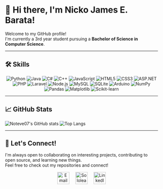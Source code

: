 # 👋 Hi there, I'm Nicko James E. Barata!

Welcome to my GitHub profile!  
I'm currently a 3rd year student pursuing a **Bachelor of Science in Computer Science**.

---

## 🛠️ Skills

<div align="center">
  <!-- programming languages -->
  <img src="https://img.shields.io/badge/Python-3776AB?style=for-the-badge&logo=python&logoColor=white" alt="Python" />
  <img src="https://img.shields.io/badge/Java-ED8B00?style=for-the-badge&logo=java&logoColor=white" alt="Java" />
  <img src="https://img.shields.io/badge/C%23-239120?style=for-the-badge&logo=c-sharp&logoColor=white" alt="C#" />
  <img src="https://img.shields.io/badge/C++-00599C?style=for-the-badge&logo=c%2B%2B&logoColor=white" alt="C++" />
  <img src="https://img.shields.io/badge/JavaScript-F7DF1E?style=for-the-badge&logo=javascript&logoColor=black" alt="JavaScript" />

  <!-- web / frameworks -->
  <img src="https://img.shields.io/badge/HTML5-E34F26?style=for-the-badge&logo=html5&logoColor=white" alt="HTML5" />
  <img src="https://img.shields.io/badge/CSS3-1572B6?style=for-the-badge&logo=css3&logoColor=white" alt="CSS3" />
  <img src="https://img.shields.io/badge/ASP.NET-512BD4?style=for-the-badge&logo=dot-net&logoColor=white" alt="ASP.NET" />
  <img src="https://img.shields.io/badge/PHP-777BB4?style=for-the-badge&logo=php&logoColor=white" alt="PHP" />
  <img src="https://img.shields.io/badge/Laravel-FF2D20?style=for-the-badge&logo=laravel&logoColor=white" alt="Laravel" />
  <img src="https://img.shields.io/badge/Node.js-339933?style=for-the-badge&logo=node.js&logoColor=white" alt="Node.js" />

  <!-- databases -->
  <img src="https://img.shields.io/badge/MySQL-4479A1?style=for-the-badge&logo=mysql&logoColor=white" alt="MySQL" />
  <img src="https://img.shields.io/badge/SQLite-003B57?style=for-the-badge&logo=sqlite&logoColor=white" alt="SQLite" />

  <!-- hardware -->
  <img src="https://img.shields.io/badge/Arduino-00979D?style=for-the-badge&logo=arduino&logoColor=white" alt="Arduino" />

  <!-- machine learning / data science -->
  <img src="https://img.shields.io/badge/NumPy-013243?style=for-the-badge&logo=numpy&logoColor=white" alt="NumPy" />
  <img src="https://img.shields.io/badge/Pandas-150458?style=for-the-badge&logo=pandas&logoColor=white" alt="Pandas" />
  <img src="https://img.shields.io/badge/Matplotlib-11557C?style=for-the-badge&logo=matplotlib&logoColor=white" alt="Matplotlib" />
  <img src="https://img.shields.io/badge/Scikitlearn-F7931E?style=for-the-badge&logo=scikit-learn&logoColor=white" alt="Scikit-learn" />
</div>

---

## 📈 GitHub Stats

![Noteve07's GitHub stats](https://github-readme-stats.vercel.app/api?username=noteve07&show_icons=true&theme=github_dark)
![Top Langs](https://github-readme-stats.vercel.app/api/top-langs/?username=noteve07&layout=compact&theme=github_dark)

---

## 🚀 Let's Connect!

I'm always open to collaborating on interesting projects, contributing to open source, and learning new things.  
Feel free to check out my repositories and connect!

<div align="center" style="display:flex; gap:20px; justify-content:center; align-items:center;">
  <!-- Gmail -->
  <a href="mailto:njb.noteve12@gmail.com" target="_blank">
    <img src="https://cdn.jsdelivr.net/npm/simple-icons@v9/icons/gmail.svg" alt="Email" height="40" style="fill:#D14836;" />
  </a>

  <!-- Sololearn -->
  <a href="https://www.sololearn.com/en/profile/20283378" target="_blank">
    <img src="https://cdn.jsdelivr.net/npm/simple-icons@v9/icons/sololearn.svg" alt="Sololearn" height="40" style="fill:#2AB866;" />
  </a>

  <!-- LinkedIn -->
  <a href="https://www.linkedin.com/in/nicko-james-barata/" target="_blank">
    <img src="https://cdn.jsdelivr.net/npm/simple-icons@v9/icons/linkedin.svg" alt="LinkedIn" height="40" style="fill:#0077B5;" />
  </a>
</div>

